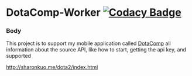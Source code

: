 # DotaComp-Worker [![Codacy Badge](https://api.codacy.com/project/badge/Grade/dd312277b1034c5fafb94f01bbba840b)](https://www.codacy.com/app/festrs/DotaComp-Worker?utm_source=github.com&amp;utm_medium=referral&amp;utm_content=festrs/DotaComp-Worker&amp;utm_campaign=Badge_Grade)


### Body

This project is to support my mobile application called [DotaComp](https://github.com/festrs/dotacomp) all information about the source API, like how to start, getting the api key, and supported 

 http://sharonkuo.me/dota2/index.html
